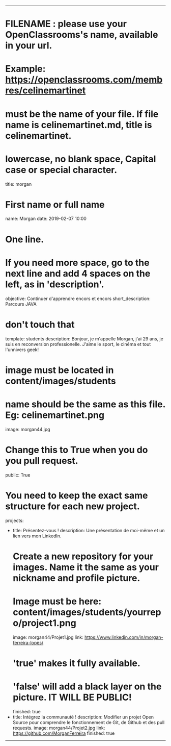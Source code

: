 ---

# FILENAME : please use your OpenClassrooms's name, available in your url.
# Example: https://openclassrooms.com/membres/celinemartinet
# must be the name of your file. If file name is celinemartinet.md, title is celinemartinet.
# lowercase, no blank space, Capital case or special character.
title: morgan

# First name or full name
name: Morgan
date: 2019-02-07 10:00

# One line.
# If you need more space, go to the next line and add 4 spaces on the left, as in 'description'.
objective: Continuer d'apprendre encors et encors
short_description: Parcours JAVA

# don't touch that
template: students
description:
    Bonjour, je m'appelle Morgan, j'ai 29 ans, je suis en reconversion professionelle. J'aime le sport, le cinéma et tout l'unnivers geek!  

# image must be located in content/images/students
# name should be the same as this file. Eg: celinemartinet.png
image: morgan44.jpg

# Change this to True when you do you pull request.
public: True

# You need to keep the exact same structure for each new project.
projects:
  - title: Présentez-vous !
    description: Une présentation de moi-même et un lien vers mon LinkedIn.
    # Create a new repository for your images. Name it the same as your nickname and profile picture.
    # Image must be here: content/images/students/yourrepo/project1.png
    image: morgan44/Projet1.jpg
    link: https://www.linkedin.com/in/morgan-ferreira-lopès/
    # 'true' makes it fully available.
    # 'false' will add a black layer on the picture. IT WILL BE PUBLIC!
    finished: true
  - title: Intégrez la communauté !
    description: Modifier un projet Open Source pour comprendre le fonctionnement de Git, de Github et des pull requests. 
    image: morgan44/Projet2.jpg
    link: https://github.com/MorganFerreira
    finished: true
 
---